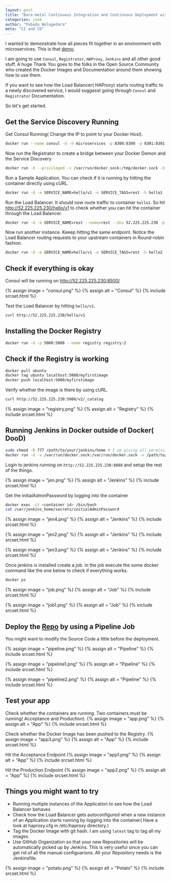 ```yaml
---
layout: post
title: "Bare-metal Continuous Integration and Continuous Deployment with just Docker"
categories: junk
author: "Pubudu Welagedara"
meta: "CI and CD"
---
```


I wanted to demonstrate how all pieces fit together in an environment with microservices. This is that [demo][source].


I am going to use `Consul`, `Registrator`, `HAProxy`, `Jenkins` and all other good stuff. A huge Thank You goes to the folks in the Open Source Community who created the Docker Images and Documentation around them showing how to use them. 

If you want to see how the Load Balancer( HAProxy) starts routing traffic to a newly discovered service, I would suggesst going through `Consul` and `Registrator` Documentation. 

So let's get started.

## Get the Service Discovery Running

Get Consul Running( Change the IP to point to your Docker Host).
```bash
docker run --name consul -d -h microservices -p 8300:8300 -p 8301:8301 -p 8301:8301/udp -p 8302:8302 -p 8302:8302/udp -p 8400:8400 -p 8500:8500 -p 53:53 -p 53:53/udp progrium/consul -server -advertise 52.225.225.230 -bootstrap-expect 1
```

Now run the Registrator to create a bridge between your Docker Demon and the Service Discovery
```bash
docker run -d --privileged -v /var/run/docker.sock:/tmp/docker.sock -h registrator --name registrator gliderlabs/registrator consul://52.225.225.230:8500
```

Run a Sample Application. You can check if it is running by hitting the container directly using cURL.
```bash
docker run -d -e SERVICE_NAME=hello/v1 -e SERVICE_TAGS=rest -h hello1 --name hello1 -p :80 sirile/scala-boot-test
```

Run the Load Balancer. It should now route traffic to container `hello1`. So hit http://52.225.225.230/hello/v1 to check whether you can hit the container through the Load Balancer.
```bash
docker run -d -e SERVICE_NAME=rest --name=rest --dns 52.225.225.230 -p 80:80 -p 1936:1936 sirile/haproxy
```

Now run another instance. Keeep hitting the same endpoint. Notice the Load Balancer routing requests to your upstream containers in Round-robin fashion.
```bash
docker run -d -e SERVICE_NAME=hello/v1 -e SERVICE_TAGS=rest -h hello2 --name hello2 -p :80 sirile/scala-boot-test
```

## Check if everything is okay

Consul will be running on http://52.225.225.230:8500/

{% assign image = "consul.png" %}
{% assign alt = "Consul" %}
{% include srcset.html %}

Test the Load Balancer by hitting `hello/v1`.
```bash
curl http://52.225.225.230/hello/v1
```

## Installing the Docker Registry

```bash
docker run -d -p 5000:5000 --name registry registry:2
```

## Check if the Registry is working

```bash
docker pull ubuntu
docker tag ubuntu localhost:5000/myfirstimage
docker push localhost:5000/myfirstimage
```

Verify whether the image is there by using cURL.
```bash
curl http://52.225.225.230:5000/v2/_catalog 
```

{% assign image = "registry.png" %}
{% assign alt = "Registry" %}
{% include srcset.html %}

## Running Jenkins in Docker outside of Docker( DooD)

```bash
sudo chmod -R 777 /path/to/your/jenkins/home # I am giving all permissions. You might want to avoid that.
docker run -d -v /var/run/docker.sock:/var/run/docker.sock -v /path/to/your/jenkins/home:/var/jenkins_home --name jenkins -p 8088:8080 toto1310/simple-jenkins-dood
```

Login to jenkins running on `http://52.225.225.230:8088` and setup the rest of the things.

{% assign image = "jen.png" %}
{% assign alt = "Jenkins" %}
{% include srcset.html %}

Get the initialAdminPassword by logging into the container
```bash
docker exec -it <container id> /bin/bash 
cat /var/jenkins_home/secrets/initialAdminPassword
```

{% assign image = "jen4.png" %}
{% assign alt = "Jenkins" %}
{% include srcset.html %}

{% assign image = "jen2.png" %}
{% assign alt = "Jenkins" %}
{% include srcset.html %}

{% assign image = "jen3.png" %}
{% assign alt = "Jenkins" %}
{% include srcset.html %}

Once jenkins is installed create a job. In the job execute the some docker command like the one below to check if everything works. 

```bash
docker ps
```

{% assign image = "job.png" %}
{% assign alt = "Job" %}
{% include srcset.html %}

{% assign image = "job1.png" %}
{% assign alt = "Job" %}
{% include srcset.html %}

## Deploy the [Repo][source] by using a Pipeline Job

You might want to modify the Source Code a little before the deployment.

{% assign image = "pipeline.png" %}
{% assign alt = "Pipeline" %}
{% include srcset.html %}

{% assign image = "pipeline1.png" %}
{% assign alt = "Pipeline" %}
{% include srcset.html %}

{% assign image = "pipeline2.png" %}
{% assign alt = "Pipeline" %}
{% include srcset.html %}

## Test your app

Check whether the containers are running. Two containers must be running( Acceptance and Production).
{% assign image = "app.png" %}
{% assign alt = "App" %}
{% include srcset.html %}

Check whether the Docker Image has been pushed to the Registry.
{% assign image = "app3.png" %}
{% assign alt = "App" %}
{% include srcset.html %}

Hit the Acceptance Endpoint
{% assign image = "app1.png" %}
{% assign alt = "App" %}
{% include srcset.html %}

Hit the Production Endpoint
{% assign image = "app2.png" %}
{% assign alt = "App" %}
{% include srcset.html %}

## Things you might want to try

- Running multiple instances of the Application to see how the Load Balancer behaves
- Check how the Load Balancer gets autoconfigured when a new instance of an Application starts running by logging into the container( Have a look at haproxy.cfg in /etc/haproxy directory.)
- Tag the Docker Image with git hash. I am using `latest` tag to tag all my images.
- Use GitHub Organization so that your new Repositories will be automatically picked up by Jenkins. This is very useful since you can get rid of all the manual configuarions. All your Repository needs is the Jenkinsfile.

{% assign image = "potato.png" %}
{% assign alt = "Potato" %}
{% include srcset.html %}

[source]: https://github.com/welagedara/ci-n-cd

